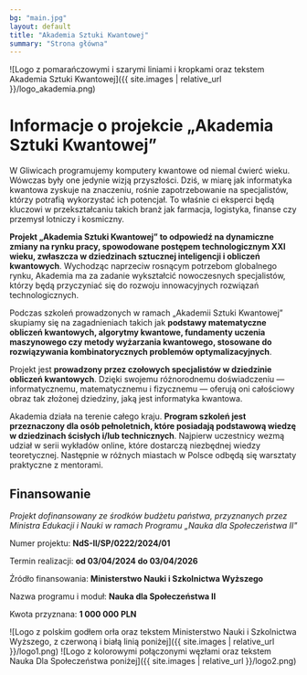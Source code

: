 ```yaml
---
bg: "main.jpg"
layout: default
title: "Akademia Sztuki Kwantowej"
summary: "Strona główna"
---
```

![Logo z pomarańczowymi i szarymi liniami i kropkami oraz tekstem Akademia Sztuki Kwantowej]({{ site.images | relative_url }}/logo_akademia.png)

# Informacje o projekcie „Akademia Sztuki Kwantowej”

W Gliwicach programujemy komputery kwantowe od niemal ćwierć wieku. Wówczas były
one jedynie wizją przyszłości. Dziś, w miarę jak informatyka kwantowa zyskuje na
znaczeniu, rośnie zapotrzebowanie na specjalistów, którzy potrafią wykorzystać
ich potencjał. To właśnie ci eksperci będą kluczowi w przekształcaniu takich
branż jak farmacja, logistyka, finanse czy przemysł lotniczy i kosmiczny.

**Projekt „Akademia Sztuki Kwantowej” to odpowiedź na dynamiczne zmiany na rynku
pracy, spowodowane postępem technologicznym XXI wieku, zwłaszcza w dziedzinach
sztucznej inteligencji i obliczeń kwantowych**. Wychodząc naprzeciw rosnącym
potrzebom globalnego rynku, Akademia ma za zadanie wykształcić nowoczesnych
specjalistów, którzy będą przyczyniać się do rozwoju innowacyjnych rozwiązań
technologicznych. 

Podczas szkoleń prowadzonych w ramach „Akademii Sztuki Kwantowej”  skupiamy się
na zagadnieniach takich jak **podstawy matematyczne obliczeń kwantowych,
algorytmy kwantowe, fundamenty uczenia maszynowego czy metody wyżarzania
kwantowego, stosowane do rozwiązywania kombinatorycznych problemów
optymalizacyjnych**.

Projekt jest **prowadzony przez czołowych specjalistów w dziedzinie obliczeń
kwantowych**. Dzięki swojemu różnorodnemu doświadczeniu — informatycznemu,
matematycznemu i fizycznemu — oferują oni całościowy obraz tak złożonej
dziedziny, jaką jest informatyka kwantowa.

Akademia działa na terenie całego kraju. **Program szkoleń jest przeznaczony dla
osób pełnoletnich, które posiadają podstawową wiedzę w dziedzinach ścisłych i/lub
technicznych**. Najpierw uczestnicy wezmą udział w serii wykładów online, które
dostarczą niezbędnej wiedzy teoretycznej. Następnie w różnych miastach w Polsce
odbędą się warsztaty praktyczne z mentorami. 

## Finansowanie


*Projekt dofinansowany ze środków budżetu państwa, przyznanych przez Ministra Edukacji i Nauki w ramach Programu „Nauka dla Społeczeństwa II"*

Numer projektu: **NdS-II/SP/0222/2024/01**

Termin realizacji: **od 03/04/2024 do 03/04/2026**

Źródło finansowania: **Ministerstwo Nauki i Szkolnictwa Wyższego**

Nazwa programu i moduł: **Nauka dla Społeczeństwa II**

Kwota przyznana: **1 000 000 PLN**


![Logo z polskim godłem orła oraz tekstem Ministerstwo Nauki i Szkolnictwa Wyższego, z czerwoną i białą linią poniżej]({{ site.images | relative_url }}/logo1.png)
![Logo z kolorowymi połączonymi węzłami oraz tekstem Nauka Dla Społeczeństwa poniżej]({{ site.images | relative_url }}/logo2.png)
